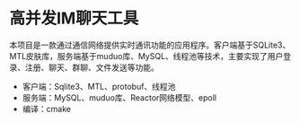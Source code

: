 # 高并发IM聊天工具
本项目是一款通过通信网络提供实时通讯功能的应用程序。客户端基于SQLite3、MTL皮肤库，服务端基于muduo库、MySQL、线程池等技术，主要实现了用户登录、注册、聊天、群聊、文件发送等功能。

- 客户端：Sqlite3、MTL、protobuf、线程池
- 服务端：MySQL、muduo库、Reactor网络模型、epoll
- 编译：cmake

